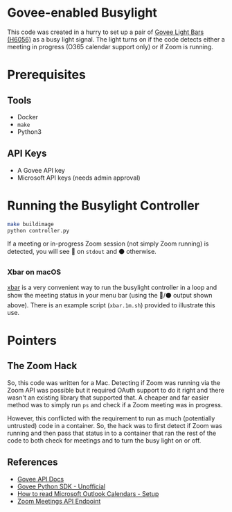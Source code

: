 # Govee-enabled Busylight

This code was created in a hurry to set up a pair of [Govee Light Bars
(H6056)](https://www.amazon.com/dp/B096WZXKZP) as a busy light
signal. The light turns on if the code detects either a meeting in
progress (O365 calendar support only) or if Zoom is running.

# Prerequisites

## Tools

- Docker
- `make`
- Python3

## API Keys

- A Govee API key
- Microsoft API keys (needs admin approval)

# Running the Busylight Controller

```bash
make buildimage
python controller.py
```

If a meeting or in-progress Zoom session (not simply Zoom running) is detected,
you will see 🔴 on `stdout` and ⚫️ otherwise.

### Xbar on macOS

[xbar](https://xbarapp.com/) is a very convenient way to run the busylight controller
in a loop and show the meeting status in your menu bar (using the 🔴/⚫️ output shown
above). There is an example script (`xbar.1m.sh`) provided to illustrate this use.

# Pointers

## The Zoom Hack

So, this code was written for a Mac. Detecting if Zoom was running via
the Zoom API was possible but it required OAuth support to do it right
and there wasn't an existing library that supported that. A cheaper
and far easier method was to simply run `ps` and check if a Zoom
meeting was in progress.

However, this conflicted with the requirement to run as much
(potentially untrusted) code in a container. So, the hack was to first
detect if Zoom was running and then pass that status in to a container
that ran the rest of the code to both check for meetings and to turn
the busy light on or off.

## References

- [Govee API Docs](https://govee-public.s3.amazonaws.com/developer-docs/GoveeAPIReference.pdf)
- [Govee Python SDK - Unofficial](https://github.com/LaggAt/python-govee-api)
- [How to read Microsoft Outlook Calendars - Setup](https://pietrowicz-eric.medium.com/how-to-read-microsoft-outlook-calendars-with-python-bdf257132318)
- [Zoom Meetings API Endpoint](https://marketplace.zoom.us/docs/api-reference/zoom-api/methods#operation/meetings)
